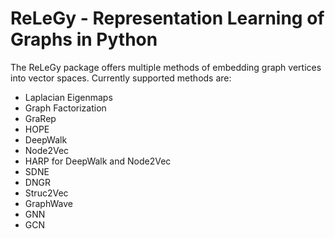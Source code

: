 # ReLeGy - Representation Learning of Graphs in Python
The ReLeGy package offers multiple methods of embedding graph vertices into vector spaces. Currently supported methods are:
* Laplacian Eigenmaps
* Graph Factorization
* GraRep
* HOPE
* DeepWalk
* Node2Vec
* HARP for DeepWalk and Node2Vec
* SDNE
* DNGR
* Struc2Vec
* GraphWave
* GNN
* GCN

